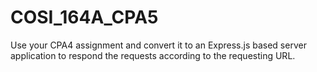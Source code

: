 # COSI_164A_CPA5
Use your CPA4 assignment and convert it to an Express.js based server application to respond the requests according to the requesting URL.
